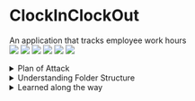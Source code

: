 # ClockInClockOut
An application that tracks employee work hours  
  <img src="https://img.shields.io/badge/JavaScript-323330?logo=javascript&logoColor=F7DF1E" />
  <img src="https://img.shields.io/badge/MongoDB-4EA94B?logo=mongodb&logoColor=white" />
  <img src="https://img.shields.io/badge/Express.js-000000?logo=express&logoColor=white" />
  <img src="https://img.shields.io/badge/React-20232A?logo=react&logoColor=61DAFB" />
  <img src="https://img.shields.io/badge/Node.js-43853D?logo=node.js&logoColor=white" />
  <img src="https://img.shields.io/badge/Bootstrap-563D7C?logo=bootstrap&logoColor=white" />


<details><summary>Plan of Attack</summary>

### Prototype: 
Made in Figma  
![Homepage](./frontend/src/assets/HomePage.png)

### Entity Relationship Diagram  
Made in LucidChart  
Not useful for a Document DB, but I like it. 
![ERD](./frontend/src/assets/ERD.png)

</details>

<details><summary>Understanding Folder Structure</summary>
src - contains all frontend everything.  
__tests__ - contains all test files   
assets - contains all assets   
components - contains all presentational/stateless components   
containers - contains all stateful components   
pages - contains all routes   
styles - contains a global CSS config.   
</details>

<details><summary>Learned along the way</summary>

</details>